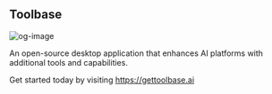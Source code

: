## Toolbase

![og-image](https://github.com/user-attachments/assets/4617b761-d81d-4568-94d7-f55aeea61b2a)

An open-source desktop application that enhances AI platforms with additional tools and capabilities.

Get started today by visiting https://gettoolbase.ai

